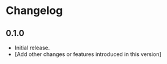 # Changelog

## 0.1.0

- Initial release.
- [Add other changes or features introduced in this version]
